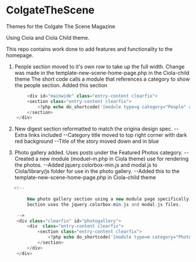 ColgateTheScene
===============

Themes for the Colgate The Scene Magazine

Using Ciola and Ciola Child theme.

This repo contains work done to add features and functionality to the homepage.

1) People section moved to it's own row to take up the full width.
    Change was made in the template-new-scene-home-page.php in the Ciola-child theme
    The short code calls a module that references a category to show the people section.
    Added this section
    

```php        
        <div id="mainwide" class="entry-content clearfix">
	    <section class="entry-content clearfix">
		    <?php echo do_shortcode('[module type=g category="People" amount="12" ]'); ?>
	    </section>
	</div>	   
```


		
					
2) New digest section reformatted to match the origina design spec. 
   --Extra links included
   --Category title moved to top right corner with dark red background
   --Title of the story moved down and in blue
   
3) Photo gallery added. Uses posts under the Featured Photos category. 
   --Created a new module (moduel-m.php in Ciola theme) use for rendering the photos.
   --Added jquery.colorbox-min.js and modal.js to Ciola/library/js folder for use in the photo gallery.
   --Added this to the template-new-scene-home-page.php in Ciola-child theme
   
   
```php 
   <!-- 
		
		New photo gallery section using a new module page specifically for photos.
		Section uses the jquery.colorbox-min.js and modal.js files.
	
	-->
	<div class="clearfix" id="photogallery">
		<div  class="entry-content clearfix">
		    <section class="entry-content clearfix">
			    <?php echo do_shortcode('[module type=m category="Photos" amount="12" ]'); ?>
		    </section> 
		</div>
	</div>
```


